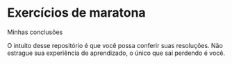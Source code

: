 # Exercícios de maratona

Minhas conclusões

O intuito desse repositório é que você possa conferir suas resoluções.
Não estrague sua experiência de aprendizado, o único que sai perdendo é você.
